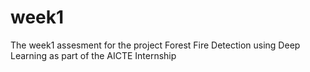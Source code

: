 # week1
The week1 assesment for the project Forest Fire Detection using Deep Learning as part of the AICTE Internship 
